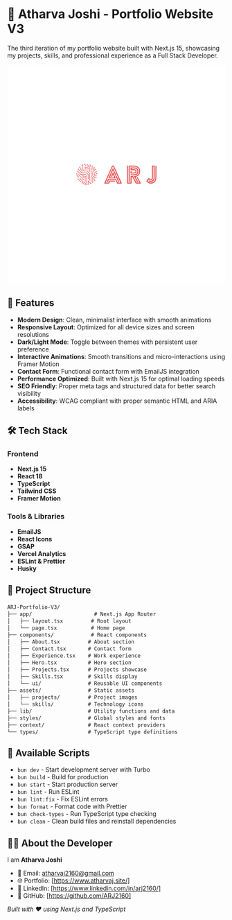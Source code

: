 # 🚀 Atharva Joshi - Portfolio Website V3

The third iteration of my portfolio website built with Next.js 15, showcasing my
projects, skills, and professional experience as a Full Stack Developer.

![Portfolio Preview](./public/logo.png)

## 🌟 Features

- **Modern Design**: Clean, minimalist interface with smooth animations
- **Responsive Layout**: Optimized for all device sizes and screen resolutions
- **Dark/Light Mode**: Toggle between themes with persistent user preference
- **Interactive Animations**: Smooth transitions and micro-interactions using
  Framer Motion
- **Contact Form**: Functional contact form with EmailJS integration
- **Performance Optimized**: Built with Next.js 15 for optimal loading speeds
- **SEO Friendly**: Proper meta tags and structured data for better search
  visibility
- **Accessibility**: WCAG compliant with proper semantic HTML and ARIA labels

## 🛠️ Tech Stack

### Frontend

- **Next.js 15**
- **React 18**
- **TypeScript**
- **Tailwind CSS**
- **Framer Motion**

### Tools & Libraries

- **EmailJS**
- **React Icons**
- **GSAP**
- **Vercel Analytics**
- **ESLint & Prettier**
- **Husky**

## 📁 Project Structure

```
ARJ-Portfolio-V3/
├── app/                    # Next.js App Router
│   ├── layout.tsx         # Root layout
│   └── page.tsx           # Home page
├── components/            # React components
│   ├── About.tsx         # About section
│   ├── Contact.tsx       # Contact form
│   ├── Experience.tsx    # Work experience
│   ├── Hero.tsx          # Hero section
│   ├── Projects.tsx      # Projects showcase
│   ├── Skills.tsx        # Skills display
│   └── ui/               # Reusable UI components
├── assets/               # Static assets
│   ├── projects/         # Project images
│   └── skills/           # Technology icons
├── lib/                  # Utility functions and data
├── styles/               # Global styles and fonts
├── context/              # React context providers
└── types/                # TypeScript type definitions
```

## 🔧 Available Scripts

- `bun dev` - Start development server with Turbo
- `bun build` - Build for production
- `bun start` - Start production server
- `bun lint` - Run ESLint
- `bun lint:fix` - Fix ESLint errors
- `bun format` - Format code with Prettier
- `bun check-types` - Run TypeScript type checking
- `bun clean` - Clean build files and reinstall dependencies

## 👨‍💻 About the Developer

I am **Atharva Joshi**

- 📧 Email: [atharvaj2160@gmail.com](mailto:atharvaj2160@gmail.com)
- 🌐 Portfolio: [https://www.atharvaj.site/]
- 💼 LinkedIn: [https://www.linkedin.com/in/arj2160/]
- 🐙 GitHub: [https://github.com/ARJ2160]

_Built with ❤️ using Next.js and TypeScript_
